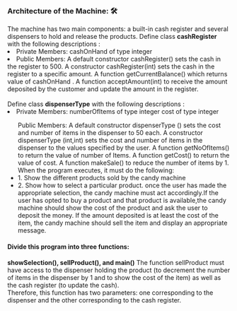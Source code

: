 <h3>Architecture of the Machine: 🛠</h3>
The machine has two main components: a built-in cash register and several dispensers to hold and release the products. 
Define class <b>cashRegister</b> with the following descriptions : 
<li>
  Private Members: cashOnHand of type integer
</li>
<li>
    Public Members: A default constructor cashRegister() sets the cash in the register to 500. A constructor cashRegister(int) sets the     cash in the register to a specific amount. A function getCurrentBalance() which returns value of cashOnHand . A function                 acceptAmount(int) to receive the amount deposited by the customer and update the amount in the register.
</li>
<br/>
Define class <b>dispenserType</b> with the following descriptions :
<br/>
<li>
  Private Members: numberOfItems of type integer cost of type integer
</li>
<ul>Public Members: A default constructor dispenserType () sets the cost and number of items in the dispenser to 50 each. A constructor      dispenserType (int,int) sets the cost and number of items in the dispenser to the values specified by the user. A function              getNoOfItems() to return the value of number of Items. A function getCost() to return the value of cost. A function makeSale() 
     to reduce the number of items by 1. When the program executes, it must do the following: 
     <li>
       1. Show the different products sold by the candy machine
     </li>
     <li>2. Show how to select a particular product. once the user has made the appropriate selection, the candy machine must act                accordingly.If the user has opted to buy a product and that product is available,the candy machine should show the cost of the
         product and ask the user to deposit the money. If the amount deposited is at least the cost of the item, the candy machine              should sell the item and display an appropriate message.
     </li>
 </ul>
<h4>Divide this program into three functions:</h4> 
<b>showSelection(), sellProduct(), and main()</b> 
The function sellProduct must have access to the dispenser holding the product (to decrement the number of items in the dispenser by 1 and to show the cost of the item) as well as the cash register (to update the cash). 
<br/>Therefore, this function has two parameters: one corresponding to the dispenser and the other corresponding to the cash register.

